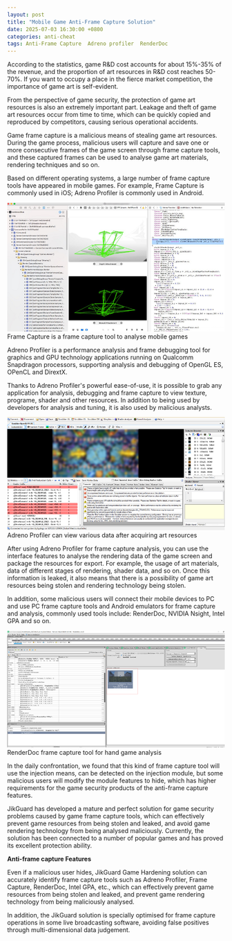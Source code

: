 ```yaml
---
layout: post
title: "Mobile Game Anti-Frame Capture Solution"
date: 2025-07-03 16:30:00 +0800
categories: anti-cheat
tags: Anti-Frame Capture  Adreno profiler  RenderDoc
---
```


According to the statistics, game R&D cost accounts for about 15%-35% of the revenue, and the proportion of art resources in R&D cost reaches 50-70%. If you want to occupy a place in the fierce market competition, the importance of game art is self-evident.<!-- more -->  

From the perspective of game security, the protection of game art resources is also an extremely important part. Leakage and theft of game art resources occur from time to time, which can be quickly copied and reproduced by competitors, causing serious operational accidents.

Game frame capture is a malicious means of stealing game art resources. During the game process, malicious users will capture and save one or more consecutive frames of the game screen through frame capture tools, and these captured frames can be used to analyse game art materials, rendering techniques and so on.

Based on different operating systems, a large number of frame capture tools have appeared in mobile games. For example, Frame Capture is commonly used in iOS; Adreno Profiler is commonly used in Android.

![315_21](/assets/res/2025/FrameCapture3.png)  
Frame Capture is a frame capture tool to analyse mobile games

Adreno Profiler is a performance analysis and frame debugging tool for graphics and GPU technology applications running on Qualcomm Snapdragon processors, supporting analysis and debugging of OpenGL ES, OPenCL and DirextX.

Thanks to Adreno Profiler's powerful ease-of-use, it is possible to grab any application for analysis, debugging and frame capture to view texture, programe, shader and other resources. In addition to being used by developers for analysis and tuning, it is also used by malicious analysts.

![315_21](/assets/res/2025/AdrenoProfiler3.png)  
Adreno Profiler can view various data after acquiring art resources

After using Adreno Profiler for frame capture analysis, you can use the interface features to analyse the rendering data of the game screen and package the resources for export. For example, the usage of art materials, data of different stages of rendering, shader data, and so on. Once this information is leaked, it also means that there is a possibility of game art resources being stolen and rendering technology being stolen.

In addition, some malicious users will connect their mobile devices to PC and use PC frame capture tools and Android emulators for frame capture and analysis, commonly used tools include: RenderDoc, NVIDIA Nsight, Intel GPA and so on.

![315_21](/assets/res/2025/RenderDoc3.png)  
RenderDoc frame capture tool for hand game analysis

In the daily confrontation, we found that this kind of frame capture tool will use the injection means, can be detected on the injection module, but some malicious users will modify the module features to hide, which has higher requirements for the game security products of the anti-frame capture features.

JikGuard has developed a mature and perfect solution for game security problems caused by game frame capture tools, which can effectively prevent game resources from being stolen and leaked, and avoid game rendering technology from being analysed maliciously. Currently, the solution has been connected to a number of popular games and has proved its excellent protection ability.

**Anti-frame capture Features**

Even if a malicious user hides, JikGuard Game Hardening solution can accurately identify frame capture tools such as Adreno Profiler, Frame Capture, RenderDoc, Intel GPA, etc., which can effectively prevent game resources from being stolen and leaked, and prevent game rendering technology from being maliciously analysed.

In addition, the JikGuard solution is specially optimised for frame capture operations in some live broadcasting software, avoiding false positives through multi-dimensional data judgement.